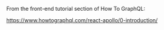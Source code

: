 From the front-end tutorial section of How To GraphQL:

https://www.howtographql.com/react-apollo/0-introduction/
